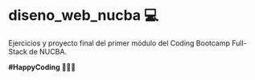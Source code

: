 # diseno_web_nucba 💻

Ejercicios y proyecto final del primer módulo del Coding Bootcamp Full-Stack de NUCBA.

__#HappyCoding 👩🏻‍💻__ 
